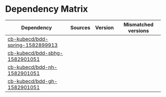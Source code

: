 # Dependency Matrix

Dependency | Sources | Version | Mismatched versions
---------- | ------- | ------- | -------------------
[cb-kubecd/bdd-spring-1582899913](https://github.com/cb-kubecd/bdd-spring-1582899913.git) |  | []() | 
[cb-kubecd/bdd-sbhg-1582901051](https://github.com/cb-kubecd/bdd-sbhg-1582901051.git) |  | []() | 
[cb-kubecd/bdd-nh-1582901051](https://github.com/cb-kubecd/bdd-nh-1582901051.git) |  | []() | 
[cb-kubecd/bdd-gh-1582901051](https://github.com/cb-kubecd/bdd-gh-1582901051.git) |  | []() | 
